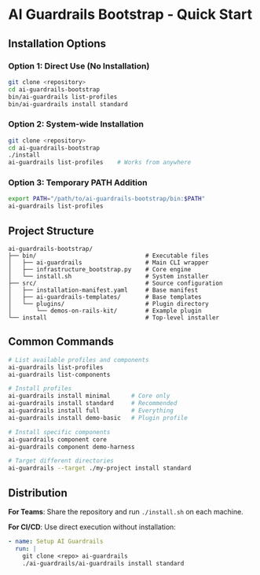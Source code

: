 # AI Guardrails Bootstrap - Quick Start

## Installation Options

### Option 1: Direct Use (No Installation)
```bash
git clone <repository>
cd ai-guardrails-bootstrap
bin/ai-guardrails list-profiles
bin/ai-guardrails install standard
```

### Option 2: System-wide Installation
```bash
git clone <repository>
cd ai-guardrails-bootstrap
./install
ai-guardrails list-profiles    # Works from anywhere
```

### Option 3: Temporary PATH Addition
```bash
export PATH="/path/to/ai-guardrails-bootstrap/bin:$PATH"
ai-guardrails list-profiles
```

## Project Structure

```
ai-guardrails-bootstrap/
├── bin/                               # Executable files
│   ├── ai-guardrails                  # Main CLI wrapper
│   ├── infrastructure_bootstrap.py    # Core engine
│   └── install.sh                     # System installer
├── src/                               # Source configuration
│   ├── installation-manifest.yaml     # Base manifest
│   ├── ai-guardrails-templates/       # Base templates
│   └── plugins/                       # Plugin directory
│       └── demos-on-rails-kit/        # Example plugin
└── install                            # Top-level installer
```

## Common Commands

```bash
# List available profiles and components
ai-guardrails list-profiles
ai-guardrails list-components

# Install profiles
ai-guardrails install minimal      # Core only
ai-guardrails install standard     # Recommended
ai-guardrails install full         # Everything
ai-guardrails install demo-basic   # Plugin profile

# Install specific components
ai-guardrails component core
ai-guardrails component demo-harness

# Target different directories
ai-guardrails --target ./my-project install standard
```

## Distribution

**For Teams**: Share the repository and run `./install.sh` on each machine.

**For CI/CD**: Use direct execution without installation:
```yaml
- name: Setup AI Guardrails
  run: |
    git clone <repo> ai-guardrails
    ./ai-guardrails/ai-guardrails install standard
```
